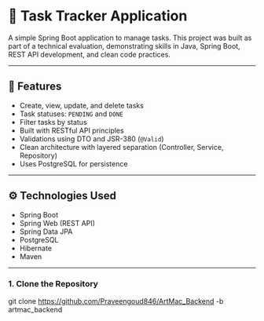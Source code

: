 # 📝 Task Tracker Application

A simple Spring Boot application to manage tasks. This project was built as part of a technical evaluation, demonstrating skills in Java, Spring Boot, REST API development, and clean code practices.

---

## 🚀 Features

- Create, view, update, and delete tasks
- Task statuses: `PENDING` and `DONE`
- Filter tasks by status
- Built with RESTful API principles
- Validations using DTO and JSR-380 (`@Valid`)
- Clean architecture with layered separation (Controller, Service, Repository)
- Uses PostgreSQL for persistence

---

## ⚙️ Technologies Used

- Spring Boot
- Spring Web (REST API)
- Spring Data JPA
- PostgreSQL
- Hibernate
- Maven

---

### 1. Clone the Repository

git clone https://github.com/Praveengoud846/ArtMac_Backend -b artmac_backend

